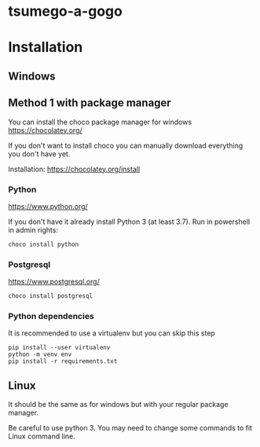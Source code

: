 # tsumego-a-gogo

# Installation

## Windows

## Method 1 with package manager
You can install the choco package manager for windows
https://chocolatey.org/

If you don't want to install choco you can manually download everything you don't have yet.

Installation: 
https://chocolatey.org/install

### Python
https://www.python.org/

If you don't have it already install Python 3 (at least 3.7). Run in powershell in admin rights:
```Powershell
choco install python
```

### Postgresql
https://www.postgresql.org/
```Powershell
choco install postgresql
```

### Python dependencies
It is recommended to use a virtualenv but you can skip this step
```
pip install --user virtualenv
python -m venv env
pip install -r requirements.txt
```


## Linux
It should be the same as for windows but with your regular package manager.

Be careful to use python 3. You may need to change some commands to fit Linux command line.
